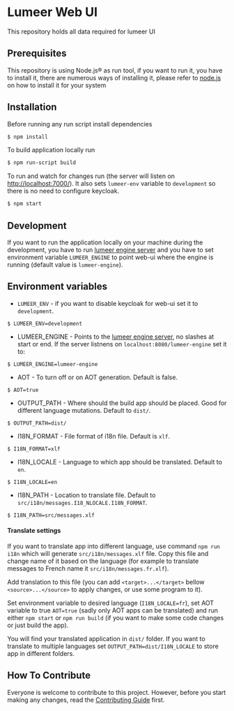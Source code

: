 # Lumeer Web UI
This repository holds all data required for lumeer UI

## Prerequisites
This repository is using Node.js® as run tool, if you want to run it, you have to install it, there are numerous ways of installing it, please refer to [node.js](https://nodejs.org/en/download/) on how to install it for your system

## Installation
Before running any run script install dependencies
```bash
$ npm install
```

To build application locally run
```bash
$ npm run-script build
```

To run and watch for changes run (the server will listen on [http://localhost:7000/](http://localhost:7000/)). It also sets `lumeer-env` variable to `development` so there is no need to configure keycloak.
```bash
$ npm start
```


## Development

If you want to run the application locally on your machine during the development, you have to run [lumeer engine server](https://github.com/Lumeer/engine) and you have to set environment variable `LUMEER_ENGINE` to point web-ui where the engine is running (default value is `lumeer-engine`). 

## Environment variables

* `LUMEER_ENV` - if you want to disable keycloak for web-ui set it to `development`.
```
$ LUMEER_ENV=development
```
* LUMEER_ENGINE - Points to the [lumeer engine server](https://github.com/Lumeer/engine), no slashes at start or end. If the server listnens on `localhost:8080/lumeer-engine` set it to:
```
$ LUMEER_ENGINE=lumeer-engine
```
* AOT - To turn off or on AOT generation. Default is false.
```
$ AOT=true
```
* OUTPUT_PATH - Where should the build app should be placed. Good for different language mutations. Default to `dist/`.
```
$ OUTPUT_PATH=dist/
```
* I18N_FORMAT - File format of i18n file. Default is `xlf`.
```
$ I18N_FORMAT=xlf
```
* I18N_LOCALE - Language to which app should be translated. Default to `en`.
```
$ I18N_LOCALE=en
```
* I18N_PATH - Location to translate file. Default to `src/i18n/messages.I18_NLOCALE.I18N_FORMAT`.
```
$ I18N_PATH=src/messages.xlf
```

#### Translate settings
If you want to translate app into different language, use command `npm run i18n` which will generate `src/i18n/messages.xlf` file.
Copy this file and change name of it based on the language (for example to translate messages to French name it `src/i18n/messages.fr.xlf`).

Add translation to this file (you can add `<target>...</target>` bellow `<source>...</source>` to apply changes, or use some program to it).

Set environment variable to desired language (`I18N_LOCALE=fr`), set AOT variable to true `AOT=true` (sadly only AOT apps can be translated) and run either `npm start` or `npm run build` (if you want to make some code changes or just build the app).

You will find your translated application in `dist/` folder. If you want to translate to multiple languages set `OUTPUT_PATH=dist/I18N_LOCALE` to store app in different folders. 

## How To Contribute

Everyone is welcome to contribute to this project.
However, before you start making any changes, read the [Contributing Guide](https://github.com/Lumeer/web-ui/blob/devel/CONTRIBUTING.md) first.
